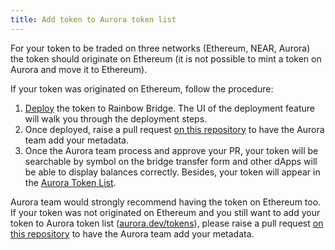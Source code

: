 ```yaml
---
title: Add token to Aurora token list
---
```


For your token to be traded on three networks (Ethereum, NEAR, Aurora) the token should originate on Ethereum (it is not possible to mint a token on Aurora and move it to Ethereum).

If your token was originated on Ethereum, follow the procedure:

1. [Deploy](https://rainbowbridge.app/deploy) the token to Rainbow Bridge.  The UI of the deployment feature will walk you through the deployment steps.
2. Once deployed, raise a pull request [on this repository](https://github.com/aurora-is-near/bridge-assets) to have the Aurora team add your metadata.
3. Once the Aurora team process and approve your PR,
your token will be searchable by symbol on the bridge transfer form and other dApps will be able to display balances correctly. Besides, your token will appear in the [Aurora Token List](https://aurora.dev/tokens).

Aurora team would strongly recommend having the token on Ethereum too.
If your token was not originated on Ethereum and you still want to add your token to
Aurora token list ([aurora.dev/tokens](https://aurora.dev/tokens)),
please raise a pull request [on this repository](https://github.com/aurora-is-near/bridge-assets)
to have the Aurora team add your metadata.
